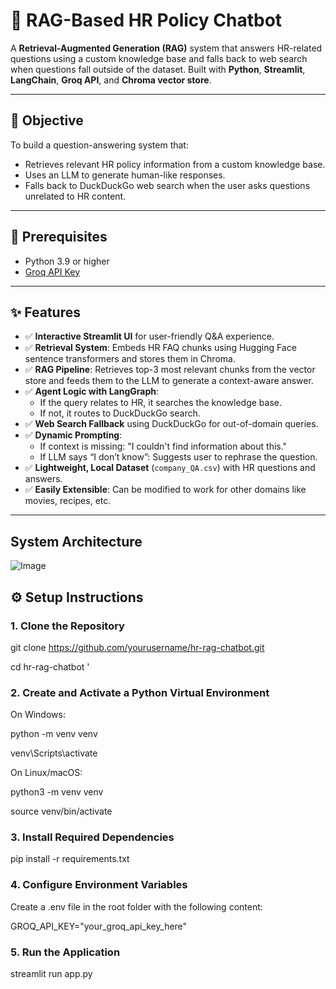 # 💼 RAG-Based HR Policy Chatbot

A **Retrieval-Augmented Generation (RAG)** system that answers HR-related questions using a custom knowledge base and falls back to web search when questions fall outside of the dataset. Built with **Python**, **Streamlit**, **LangChain**, **Groq API**, and **Chroma vector store**.

---

## 📌 Objective

To build a question-answering system that:
- Retrieves relevant HR policy information from a custom knowledge base.
- Uses an LLM to generate human-like responses.
- Falls back to DuckDuckGo web search when the user asks questions unrelated to HR content.

---

## 🔑 Prerequisites

- Python 3.9 or higher
- [Groq API Key](https://console.groq.com)

---

## ✨ Features

- ✅ **Interactive Streamlit UI** for user-friendly Q&A experience.
- ✅ **Retrieval System**: Embeds HR FAQ chunks using Hugging Face sentence transformers and stores them in Chroma.
- ✅ **RAG Pipeline**: Retrieves top-3 most relevant chunks from the vector store and feeds them to the LLM to generate a context-aware answer.
- ✅ **Agent Logic with LangGraph**:
  - If the query relates to HR, it searches the knowledge base.
  - If not, it routes to DuckDuckGo search.
- ✅ **Web Search Fallback** using DuckDuckGo for out-of-domain queries.
- ✅ **Dynamic Prompting**:
  - If context is missing: "I couldn't find information about this."
  - If LLM says “I don’t know”: Suggests user to rephrase the question.
- ✅ **Lightweight, Local Dataset** (`company_QA.csv`) with HR questions and answers.
- ✅ **Easily Extensible**: Can be modified to work for other domains like movies, recipes, etc.

---
## System Architecture

![Image](https://github.com/user-attachments/assets/a19be4f1-db35-410a-9b32-fc58106c9d4e)

## ⚙️ Setup Instructions

### 1. Clone the Repository


git clone https://github.com/yourusername/hr-rag-chatbot.git

cd hr-rag-chatbot '

### 2. Create and Activate a Python Virtual Environment

On Windows:

python -m venv venv

venv\Scripts\activate

On Linux/macOS:

python3 -m venv venv

source venv/bin/activate

### 3. Install Required Dependencies

pip install -r requirements.txt

### 4. Configure Environment Variables

Create a .env file in the root folder with the following content:

GROQ_API_KEY="your_groq_api_key_here"


### 5. Run the Application
   
streamlit run app.py






